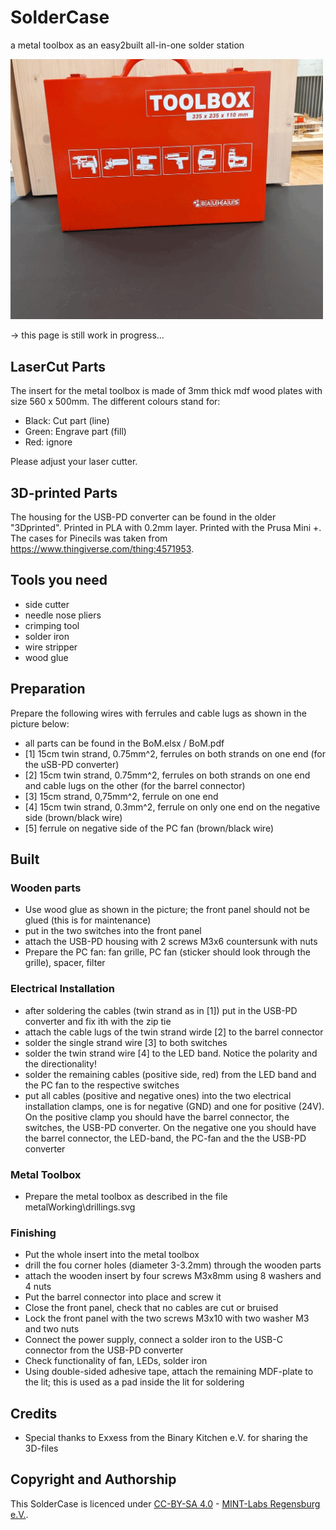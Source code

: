 # SolderCase
a metal toolbox as an easy2built all-in-one solder station

<img src="images/SolderCase.gif" width=500px alt="This is a Case">

-> this page is still work in progress...


## LaserCut Parts
The insert for the metal toolbox is made of 3mm thick mdf wood plates with size 560 x 500mm. The different colours stand for:

- Black: Cut part (line)
- Green: Engrave part (fill)
- Red:   ignore

Please adjust your laser cutter.


## 3D-printed Parts
The housing for the USB-PD converter can be found in the older "3Dprinted".
Printed in PLA with 0.2mm layer. Printed with the Prusa Mini +.
The cases for Pinecils was taken from https://www.thingiverse.com/thing:4571953.


## Tools you need
- side cutter
- needle nose pliers
- crimping tool
- solder iron
- wire stripper
- wood glue


## Preparation
Prepare the following wires with ferrules and cable lugs as shown in the picture below:
- all parts can be found in the BoM.elsx / BoM.pdf
- [1] 15cm twin strand, 0.75mm^2, ferrules on both strands on one end (for the uSB-PD converter)
- [2] 15cm twin strand, 0.75mm^2, ferrules on both strands on one end and cable lugs on the other (for the barrel connector)
- [3] 15cm strand, 0,75mm^2, ferrule on one end
- [4] 15cm twin strand, 0.3mm^2, ferrule on only one end on the negative side (brown/black wire)
- [5] ferrule on negative side of the PC fan (brown/black wire)


## Built

### Wooden parts
- Use wood glue as shown in the picture; the front panel should not be glued (this is for maintenance)
- put in the two switches into the front panel
- attach the USB-PD housing with 2 screws M3x6 countersunk with nuts
- Prepare the PC fan: fan grille, PC fan (sticker should look through the grille), spacer, filter


### Electrical Installation
- after soldering the cables (twin strand as in [1]) put in the USB-PD converter and fix ith with the zip tie
- attach the cable lugs of the twin strand wirde [2] to the barrel connector
- solder the single strand wire [3] to both switches
- solder the twin strand wire [4] to the LED band. Notice the polarity and the directionality!
- solder the remaining cables (positive side, red) from the LED band and the PC fan to the respective switches
- put all cables (positive and negative ones) into the two electrical installation clamps, one is for negative (GND) and one for positive (24V). On the positive clamp you should have the barrel connector, the switches, the USB-PD converter. On the negative one you should have the barrel connector, the LED-band, the PC-fan and the the USB-PD converter


### Metal Toolbox
- Prepare the metal toolbox as described in the file metalWorking\drillings.svg


### Finishing
- Put the whole insert into the metal toolbox
- drill the fou corner holes (diameter 3-3.2mm) through the wooden parts
- attach the wooden insert by four screws M3x8mm using 8 washers and 4 nuts
- Put the barrel connector into place and screw it
- Close the front panel, check that no cables are cut or bruised
- Lock the front panel with the two screws M3x10 with two washer M3 and two nuts
- Connect the power supply, connect a solder iron to the USB-C connector from the USB-PD converter
- Check functionality of fan, LEDs, solder iron
- Using double-sided adhesive tape, attach the remaining MDF-plate to the lit; this is used as a pad inside the lit for soldering


## Credits
- Special thanks to Exxess from the Binary Kitchen e.V. for sharing the 3D-files

## Copyright and Authorship
This SolderCase is licenced under [CC-BY-SA 4.0](https://creativecommons.org/licenses/by-sa/4.0/) - [MINT-Labs Regensburg e.V.](https://www.mint-labs.de).
